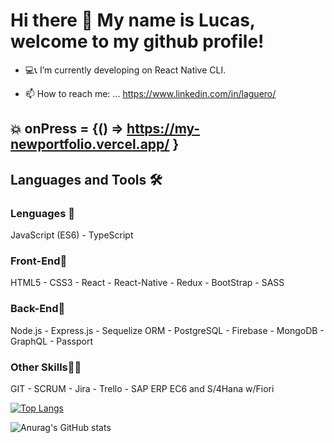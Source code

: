 # Hi there 👋 My name is Lucas, welcome to my github profile!


- 💻📞 I’m currently developing on React Native CLI.

- 📫 How to reach me: ... https://www.linkedin.com/in/laguero/

## :boom: onPress = {() => https://my-newportfolio.vercel.app/ }

## Languages and Tools 🛠️

### Lenguages 🔱
JavaScript (ES6) - TypeScript

### Front-End🌟
HTML5 - CSS3 - React - React-Native - Redux - BootStrap - SASS

### Back-End🔩
Node.js - Express.js - Sequelize ORM - PostgreSQL - Firebase - MongoDB - GraphQL - Passport

### Other Skills💪🏼
GIT - SCRUM - Jira - Trello - SAP ERP EC6 and S/4Hana w/Fiori


[![Top Langs](https://github-readme-stats.vercel.app/api/top-langs/?username=lucasninjaturtle&layout=default&theme=radical&count_private=true&border_radius=30)](https://github.com/lucasninjaturtle/github-readme-stats)

![Anurag's GitHub stats](https://github-readme-stats.vercel.app/api?username=lucasninjaturtle&show_icons=true&theme=radical&count_private=true&border_radius=30)
